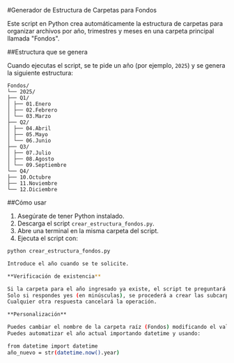 #Generador de Estructura de Carpetas para Fondos

Este script en Python crea automáticamente la estructura de carpetas para organizar archivos por año, trimestres y meses en una carpeta principal llamada "Fondos".

##Estructura que se genera

Cuando ejecutas el script, se te pide un año (por ejemplo, `2025`) y se genera la siguiente estructura:

```
Fondos/
└── 2025/
├── Q1/
│ ├── 01.Enero
│ ├── 02.Febrero
│ └── 03.Marzo
├── Q2/
│ ├── 04.Abril
│ ├── 05.Mayo
│ └── 06.Junio
├── Q3/
│ ├── 07.Julio
│ ├── 08.Agosto
│ └── 09.Septiembre
└── Q4/
├── 10.Octubre
├── 11.Noviembre
└── 12.Diciembre
```

##Cómo usar

1. Asegúrate de tener Python instalado.
2. Descarga el script `crear_estructura_fondos.py`.
3. Abre una terminal en la misma carpeta del script.
4. Ejecuta el script con:

```bash
python crear_estructura_fondos.py

Introduce el año cuando se te solicite.

**Verificación de existencia**

Si la carpeta para el año ingresado ya existe, el script te preguntará si deseas continuar.
Solo si respondes yes (en minúsculas), se procederá a crear las subcarpetas que falten.
Cualquier otra respuesta cancelará la operación.

**Personalización**

Puedes cambiar el nombre de la carpeta raíz (Fondos) modificando el valor de ruta_base en el script.
Puedes automatizar el año actual importando datetime y usando:

from datetime import datetime
año_nuevo = str(datetime.now().year)

